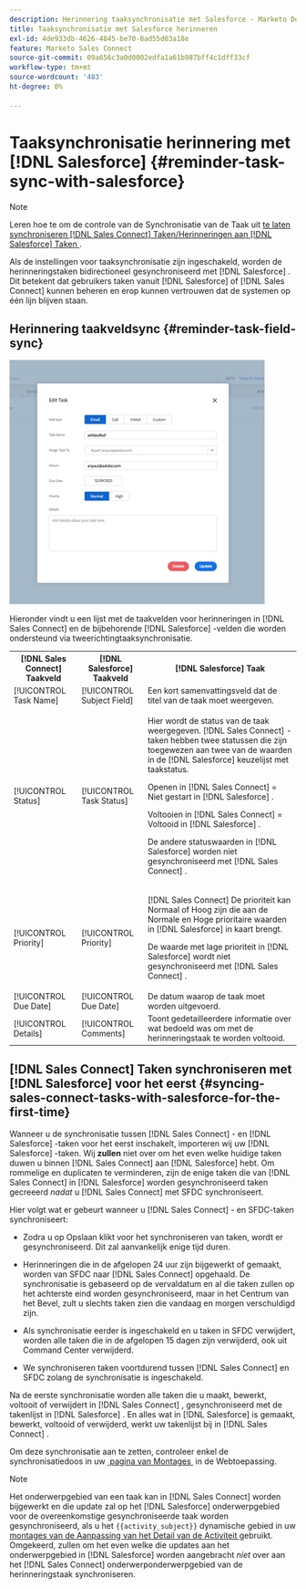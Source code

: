 ```yaml
---
description: Herinnering taaksynchronisatie met Salesforce - Marketo Docs - Productdocumentatie
title: Taaksynchronisatie met Salesforce herinneren
exl-id: 4de933db-4626-4845-be70-8ad55d03a18e
feature: Marketo Sales Connect
source-git-commit: 09a656c3a0d0002edfa1a61b987bff4c1dff33cf
workflow-type: tm+mt
source-wordcount: '483'
ht-degree: 0%

---
```


# Taaksynchronisatie herinnering met [!DNL Salesforce] {#reminder-task-sync-with-salesforce}

>[!NOTE]
>
>Leren hoe te om de controle van de Synchronisatie van de Taak uit [&#x200B; te laten synchroniseren  [!DNL Sales Connect]  Taken/Herinneringen aan  [!DNL Salesforce]  Taken &#x200B;](/help/marketo/product-docs/marketo-sales-connect/crm/salesforce-integration/salesforce-sync-settings.md#sync-sales-connect-tasks-reminders-to-salesforce-tasks).

Als de instellingen voor taaksynchronisatie zijn ingeschakeld, worden de herinneringstaken bidirectioneel gesynchroniseerd met [!DNL Salesforce] . Dit betekent dat gebruikers taken vanuit [!DNL Salesforce] of [!DNL Sales Connect] kunnen beheren en erop kunnen vertrouwen dat de systemen op één lijn blijven staan.

## Herinnering taakveldsync {#reminder-task-field-sync}

![](assets/reminder-task-sync-with-salesforce-1.png)

Hieronder vindt u een lijst met de taakvelden voor herinneringen in [!DNL Sales Connect] en de bijbehorende [!DNL Salesforce] -velden die worden ondersteund via tweerichtingtaaksynchronisatie.

<table>
 <tr>
  <th>[!DNL Sales Connect] Taakveld</th>
  <th>[!DNL Salesforce] Taakveld</th>
  <th>[!DNL Salesforce] Taak</th>
 </tr>
 <tr>
  <td>[!UICONTROL Task Name]</td>
  <td>[!UICONTROL Subject Field]</td>
  <td>Een kort samenvattingsveld dat de titel van de taak moet weergeven.</td>
 </tr>
 <tr>
  <td>[!UICONTROL Status]</td>
  <td>[!UICONTROL Task Status]</td>
  <td><p>Hier wordt de status van de taak weergegeven. [!DNL Sales Connect] -taken hebben twee statussen die zijn toegewezen aan twee van de waarden in de [!DNL Salesforce] keuzelijst met taakstatus.</p>
  <p>Openen in [!DNL Sales Connect] = Niet gestart in [!DNL Salesforce] .</p>
  <p>Voltooien in [!DNL Sales Connect] = Voltooid in [!DNL Salesforce] .</p>
  <p>De andere statuswaarden in [!DNL Salesforce] worden niet gesynchroniseerd met [!DNL Sales Connect] .</p></td>
 </tr>
 <tr>
  <td>[!UICONTROL Priority]</td>
  <td>[!UICONTROL Priority]</td>
  <td><p>[!DNL Sales Connect] De prioriteit kan Normaal of Hoog zijn die aan de Normale en Hoge prioritaire waarden in [!DNL Salesforce] in kaart brengt.</p>
  <p>De waarde met lage prioriteit in [!DNL Salesforce] wordt niet gesynchroniseerd met [!DNL Sales Connect] .</p></td>
 </tr>
 <tr>
  <td>[!UICONTROL Due Date]</td>
  <td>[!UICONTROL Due Date]</td>
  <td>De datum waarop de taak moet worden uitgevoerd.</td>
 </tr>
 <tr>
  <td>[!UICONTROL Details]</td>
  <td>[!UICONTROL Comments]</td>
  <td>Toont gedetailleerdere informatie over wat bedoeld was om met de herinneringstaak te worden voltooid.</td>
 </tr>
</table>

## [!DNL Sales Connect] Taken synchroniseren met [!DNL Salesforce] voor het eerst {#syncing-sales-connect-tasks-with-salesforce-for-the-first-time}

Wanneer u de synchronisatie tussen [!DNL Sales Connect] - en [!DNL Salesforce] -taken voor het eerst inschakelt, importeren wij uw [!DNL Salesforce] -taken. Wij **zullen** niet over om het even welke huidige taken duwen u binnen [!DNL Sales Connect] aan [!DNL Salesforce] hebt. Om rommelige en duplicaten te verminderen, zijn de enige taken die van [!DNL Sales Connect] in [!DNL Salesforce] worden gesynchroniseerd taken gecreeerd *nadat* u [!DNL Sales Connect] met SFDC synchroniseert.

Hier volgt wat er gebeurt wanneer u [!DNL Sales Connect] - en SFDC-taken synchroniseert:

* Zodra u op Opslaan klikt voor het synchroniseren van taken, wordt er gesynchroniseerd. Dit zal aanvankelijk enige tijd duren.

* Herinneringen die in de afgelopen 24 uur zijn bijgewerkt of gemaakt, worden van SFDC naar [!DNL Sales Connect] opgehaald. De synchronisatie is gebaseerd op de vervaldatum en al die taken zullen op het achterste eind worden gesynchroniseerd, maar in het Centrum van het Bevel, zult u slechts taken zien die vandaag en morgen verschuldigd zijn.

* Als synchronisatie eerder is ingeschakeld en u taken in SFDC verwijdert, worden alle taken die in de afgelopen 15 dagen zijn verwijderd, ook uit Command Center verwijderd.

* We synchroniseren taken voortdurend tussen [!DNL Sales Connect] en SFDC zolang de synchronisatie is ingeschakeld.

Na de eerste synchronisatie worden alle taken die u maakt, bewerkt, voltooit of verwijdert in [!DNL Sales Connect] , gesynchroniseerd met de takenlijst in [!DNL Salesforce] . En alles wat in [!DNL Salesforce] is gemaakt, bewerkt, voltooid of verwijderd, werkt uw takenlijst bij in [!DNL Sales Connect] .

Om deze synchronisatie aan te zetten, controleer enkel de synchronisatiedoos in uw [&#x200B; pagina van Montages &#x200B;](https://toutapp.com/login) in de Webtoepassing.

>[!NOTE]
>
>Het onderwerpgebied van een taak kan in [!DNL Sales Connect] worden bijgewerkt en die update zal op het [!DNL Salesforce] onderwerpgebied voor de overeenkomstige gesynchroniseerde taak worden gesynchroniseerd, als u het `{{activity_subject}}` dynamische gebied in uw [&#x200B; montages van de Aanpassing van het Detail van de Activiteit &#x200B;](/help/marketo/product-docs/marketo-sales-connect/crm/salesforce-integration/configure-salesforce-activity-detail-customization.md) gebruikt. Omgekeerd, zullen om het even welke die updates aan het onderwerpgebied in [!DNL Salesforce] worden aangebracht *niet* over aan het [!DNL Sales Connect] onderwerponderwerpgebied van de herinneringstaak synchroniseren.
